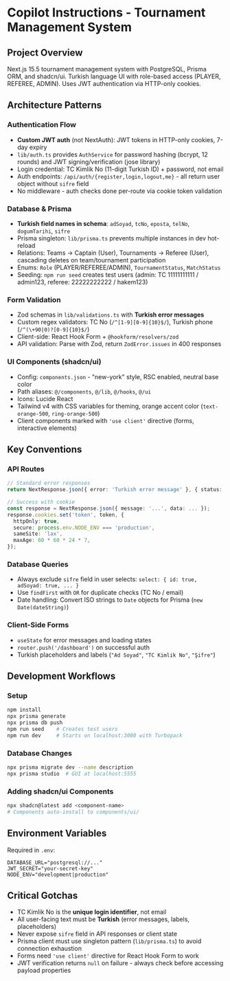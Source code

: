 # Copilot Instructions - Tournament Management System

## Project Overview
Next.js 15.5 tournament management system with PostgreSQL, Prisma ORM, and shadcn/ui. Turkish language UI with role-based access (PLAYER, REFEREE, ADMIN). Uses JWT authentication via HTTP-only cookies.

## Architecture Patterns

### Authentication Flow
- **Custom JWT auth** (not NextAuth): JWT tokens in HTTP-only cookies, 7-day expiry
- `lib/auth.ts` provides `AuthService` for password hashing (bcrypt, 12 rounds) and JWT signing/verification (jose library)
- Login credential: TC Kimlik No (11-digit Turkish ID) + password, not email
- Auth endpoints: `/api/auth/{register,login,logout,me}` - all return user object without `sifre` field
- No middleware - auth checks done per-route via cookie token validation

### Database & Prisma
- **Turkish field names in schema**: `adSoyad`, `tcNo`, `eposta`, `telNo`, `dogumTarihi`, `sifre`
- Prisma singleton: `lib/prisma.ts` prevents multiple instances in dev hot-reload
- Relations: Teams → Captain (User), Tournaments → Referee (User), cascading deletes on team/tournament participation
- Enums: `Role` (PLAYER/REFEREE/ADMIN), `TournamentStatus`, `MatchStatus`
- Seeding: `npm run seed` creates test users (admin: TC 11111111111 / admin123, referee: 22222222222 / hakem123)

### Form Validation
- Zod schemas in `lib/validations.ts` with **Turkish error messages**
- Custom regex validators: TC No (`/^[1-9][0-9]{10}$/`), Turkish phone (`/^(\+90|0)?[0-9]{10}$/`)
- Client-side: React Hook Form + `@hookform/resolvers/zod`
- API validation: Parse with Zod, return `ZodError.issues` in 400 responses

### UI Components (shadcn/ui)
- Config: `components.json` - "new-york" style, RSC enabled, neutral base color
- Path aliases: `@/components`, `@/lib`, `@/hooks`, `@/ui`
- Icons: Lucide React
- Tailwind v4 with CSS variables for theming, orange accent color (`text-orange-500`, `ring-orange-500`)
- Client components marked with `'use client'` directive (forms, interactive elements)

## Key Conventions

### API Routes
```typescript
// Standard error responses
return NextResponse.json({ error: 'Turkish error message' }, { status: 4xx/5xx });

// Success with cookie
const response = NextResponse.json({ message: '...', data: ... });
response.cookies.set('token', token, {
  httpOnly: true,
  secure: process.env.NODE_ENV === 'production',
  sameSite: 'lax',
  maxAge: 60 * 60 * 24 * 7,
});
```

### Database Queries
- Always exclude `sifre` field in user selects: `select: { id: true, adSoyad: true, ... }`
- Use `findFirst` with `OR` for duplicate checks (TC No / email)
- Date handling: Convert ISO strings to `Date` objects for Prisma (`new Date(dateString)`)

### Client-Side Forms
- `useState` for error messages and loading states
- `router.push('/dashboard')` on successful auth
- Turkish placeholders and labels (`"Ad Soyad"`, `"TC Kimlik No"`, `"Şifre"`)

## Development Workflows

### Setup
```bash
npm install
npx prisma generate
npx prisma db push
npm run seed    # Creates test users
npm run dev     # Starts on localhost:3000 with Turbopack
```

### Database Changes
```bash
npx prisma migrate dev --name description
npx prisma studio  # GUI at localhost:5555
```

### Adding shadcn/ui Components
```bash
npx shadcn@latest add <component-name>
# Components auto-install to components/ui/
```

## Environment Variables
Required in `.env`:
```
DATABASE_URL="postgresql://..."
JWT_SECRET="your-secret-key"
NODE_ENV="development|production"
```

## Critical Gotchas
- TC Kimlik No is the **unique login identifier**, not email
- All user-facing text must be **Turkish** (error messages, labels, placeholders)
- Never expose `sifre` field in API responses or client state
- Prisma client must use singleton pattern (`lib/prisma.ts`) to avoid connection exhaustion
- Forms need `'use client'` directive for React Hook Form to work
- JWT verification returns `null` on failure - always check before accessing payload properties
